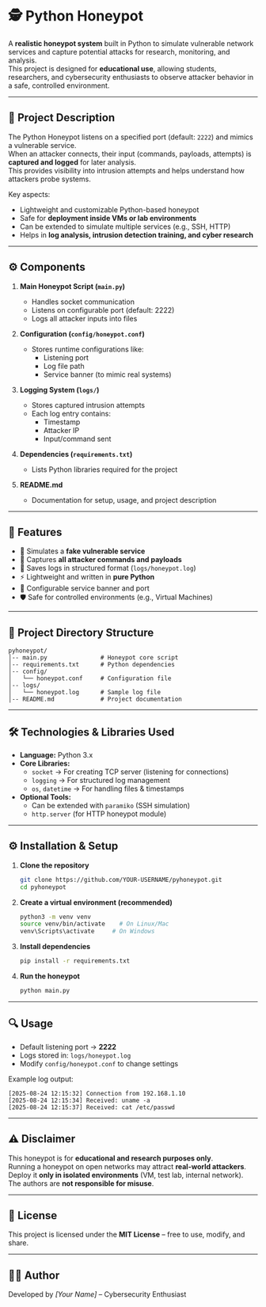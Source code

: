 
# 🕵️ Python Honeypot

A **realistic honeypot system** built in Python to simulate vulnerable network services and capture potential attacks for research, monitoring, and analysis.  
This project is designed for **educational use**, allowing students, researchers, and cybersecurity enthusiasts to observe attacker behavior in a safe, controlled environment.

---

## 📖 Project Description

The Python Honeypot listens on a specified port (default: `2222`) and mimics a vulnerable service.  
When an attacker connects, their input (commands, payloads, attempts) is **captured and logged** for later analysis.  
This provides visibility into intrusion attempts and helps understand how attackers probe systems.

Key aspects:
- Lightweight and customizable Python-based honeypot
- Safe for **deployment inside VMs or lab environments**
- Can be extended to simulate multiple services (e.g., SSH, HTTP)
- Helps in **log analysis, intrusion detection training, and cyber research**

---

## ⚙️ Components

1. **Main Honeypot Script (`main.py`)**  
   - Handles socket communication  
   - Listens on configurable port (default: 2222)  
   - Logs all attacker inputs into files

2. **Configuration (`config/honeypot.conf`)**  
   - Stores runtime configurations like:
     - Listening port  
     - Log file path  
     - Service banner (to mimic real systems)

3. **Logging System (`logs/`)**  
   - Stores captured intrusion attempts  
   - Each log entry contains:
     - Timestamp  
     - Attacker IP  
     - Input/command sent

4. **Dependencies (`requirements.txt`)**  
   - Lists Python libraries required for the project

5. **README.md**  
   - Documentation for setup, usage, and project description

---

## 🚀 Features

- 🎯 Simulates a **fake vulnerable service**  
- 📝 Captures **all attacker commands and payloads**  
- 📂 Saves logs in structured format (`logs/honeypot.log`)  
- ⚡ Lightweight and written in **pure Python**  
- 🔧 Configurable service banner and port  
- 🛡️ Safe for controlled environments (e.g., Virtual Machines)

---

## 📂 Project Directory Structure

```
pyhoneypot/
│-- main.py               # Honeypot core script
│-- requirements.txt      # Python dependencies
│-- config/
│   └── honeypot.conf     # Configuration file
│-- logs/
│   └── honeypot.log      # Sample log file
│-- README.md             # Project documentation
```

---

## 🛠️ Technologies & Libraries Used

- **Language:** Python 3.x  
- **Core Libraries:**  
  - `socket` → For creating TCP server (listening for connections)  
  - `logging` → For structured log management  
  - `os`, `datetime` → For handling files & timestamps  
- **Optional Tools:**  
  - Can be extended with `paramiko` (SSH simulation)  
  - `http.server` (for HTTP honeypot module)

---

## ⚙️ Installation & Setup

1. **Clone the repository**
   ```bash
   git clone https://github.com/YOUR-USERNAME/pyhoneypot.git
   cd pyhoneypot
   ```

2. **Create a virtual environment (recommended)**
   ```bash
   python3 -m venv venv
   source venv/bin/activate    # On Linux/Mac
   venv\Scripts\activate     # On Windows
   ```

3. **Install dependencies**
   ```bash
   pip install -r requirements.txt
   ```

4. **Run the honeypot**
   ```bash
   python main.py
   ```

---

## 🔍 Usage

- Default listening port → **2222**  
- Logs stored in: `logs/honeypot.log`  
- Modify `config/honeypot.conf` to change settings

Example log output:
```
[2025-08-24 12:15:32] Connection from 192.168.1.10
[2025-08-24 12:15:34] Received: uname -a
[2025-08-24 12:15:37] Received: cat /etc/passwd
```

---

## ⚠️ Disclaimer

This honeypot is for **educational and research purposes only**.  
Running a honeypot on open networks may attract **real-world attackers**.  
Deploy it **only in isolated environments** (VM, test lab, internal network).  
The authors are **not responsible for misuse**.

---

## 📜 License

This project is licensed under the **MIT License** – free to use, modify, and share.

---

## 👨‍💻 Author
Developed by *[Your Name]* – Cybersecurity Enthusiast  

